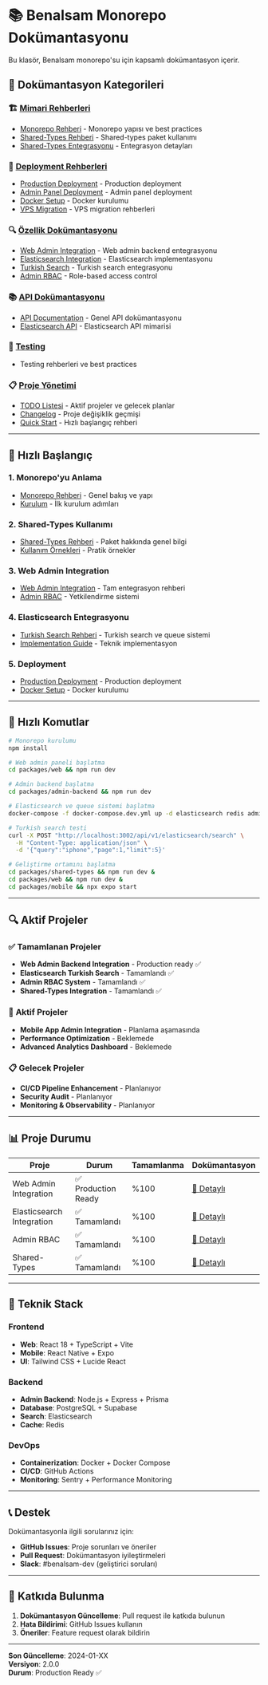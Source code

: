 # 📚 Benalsam Monorepo Dokümantasyonu

Bu klasör, Benalsam monorepo'su için kapsamlı dokümantasyon içerir.

## 📖 Dokümantasyon Kategorileri

### 🏗️ [Mimari Rehberleri](./architecture/)
- [Monorepo Rehberi](./architecture/monorepo-guide.md) - Monorepo yapısı ve best practices
- [Shared-Types Rehberi](./architecture/shared-types-guide.md) - Shared-types paket kullanımı
- [Shared-Types Entegrasyonu](./architecture/shared-types-integration.md) - Entegrasyon detayları

### 🚀 [Deployment Rehberleri](./deployment/)
- [Production Deployment](./deployment/production-deployment-guide.md) - Production deployment
- [Admin Panel Deployment](./deployment/admin-panel-deployment-guide.md) - Admin panel deployment
- [Docker Setup](./deployment/docker-setup-howto.md) - Docker kurulumu
- [VPS Migration](./deployment/vps-migration/) - VPS migration rehberleri

### 🔍 [Özellik Dokümantasyonu](./features/)
- [Web Admin Integration](./features/web-admin-integration-documentation.md) - Web admin backend entegrasyonu
- [Elasticsearch Integration](./features/elasticsearch-implementation-guide.md) - Elasticsearch implementasyonu
- [Turkish Search](./features/elasticsearch-turkish-search-integration.md) - Turkish search entegrasyonu
- [Admin RBAC](./features/admin-role-based-access-control.md) - Role-based access control

### 📚 [API Dokümantasyonu](./api/)
- [API Documentation](./api/api-documentation.md) - Genel API dokümantasyonu
- [Elasticsearch API](./api/elasticsearch-api-architecture.md) - Elasticsearch API mimarisi

### 🧪 [Testing](./testing/)
- Testing rehberleri ve best practices

### 📋 [Proje Yönetimi](./)
- [TODO Listesi](./TODO.md) - Aktif projeler ve gelecek planlar
- [Changelog](./CHANGELOG.md) - Proje değişiklik geçmişi
- [Quick Start](./QUICK_START.md) - Hızlı başlangıç rehberi

---

## 🎯 Hızlı Başlangıç

### 1. Monorepo'yu Anlama
- [Monorepo Rehberi](./architecture/monorepo-guide.md#genel-bakış) - Genel bakış ve yapı
- [Kurulum](./architecture/monorepo-guide.md#kurulum) - İlk kurulum adımları

### 2. Shared-Types Kullanımı
- [Shared-Types Rehberi](./architecture/shared-types-guide.md#genel-bakış) - Paket hakkında genel bilgi
- [Kullanım Örnekleri](./architecture/shared-types-guide.md#kullanım-örnekleri) - Pratik örnekler

### 3. Web Admin Integration
- [Web Admin Integration](./features/web-admin-integration-documentation.md) - Tam entegrasyon rehberi
- [Admin RBAC](./features/admin-role-based-access-control.md) - Yetkilendirme sistemi

### 4. Elasticsearch Entegrasyonu
- [Turkish Search Rehberi](./features/elasticsearch-turkish-search-integration.md) - Turkish search ve queue sistemi
- [Implementation Guide](./features/elasticsearch-implementation-guide.md) - Teknik implementasyon

### 5. Deployment
- [Production Deployment](./deployment/production-deployment-guide.md) - Production deployment
- [Docker Setup](./deployment/docker-setup-howto.md) - Docker kurulumu

---

## 🚀 Hızlı Komutlar

```bash
# Monorepo kurulumu
npm install

# Web admin paneli başlatma
cd packages/web && npm run dev

# Admin backend başlatma
cd packages/admin-backend && npm run dev

# Elasticsearch ve queue sistemi başlatma
docker-compose -f docker-compose.dev.yml up -d elasticsearch redis admin-backend

# Turkish search testi
curl -X POST "http://localhost:3002/api/v1/elasticsearch/search" \
  -H "Content-Type: application/json" \
  -d '{"query":"iphone","page":1,"limit":5}'

# Geliştirme ortamını başlatma
cd packages/shared-types && npm run dev &
cd packages/web && npm run dev &
cd packages/mobile && npx expo start
```

---

## 🔍 Aktif Projeler

### ✅ **Tamamlanan Projeler**
- **Web Admin Backend Integration** - Production ready ✅
- **Elasticsearch Turkish Search** - Tamamlandı ✅
- **Admin RBAC System** - Tamamlandı ✅
- **Shared-Types Integration** - Tamamlandı ✅

### 🚧 **Aktif Projeler**
- **Mobile App Admin Integration** - Planlama aşamasında
- **Performance Optimization** - Beklemede
- **Advanced Analytics Dashboard** - Beklemede

### 📋 **Gelecek Projeler**
- **CI/CD Pipeline Enhancement** - Planlanıyor
- **Security Audit** - Planlanıyor
- **Monitoring & Observability** - Planlanıyor

---

## 📊 Proje Durumu

| Proje | Durum | Tamamlanma | Dokümantasyon |
|-------|-------|------------|---------------|
| Web Admin Integration | ✅ Production Ready | %100 | [📖 Detaylı](./features/web-admin-integration-documentation.md) |
| Elasticsearch Integration | ✅ Tamamlandı | %100 | [📖 Detaylı](./features/elasticsearch-implementation-guide.md) |
| Admin RBAC | ✅ Tamamlandı | %100 | [📖 Detaylı](./features/admin-role-based-access-control.md) |
| Shared-Types | ✅ Tamamlandı | %100 | [📖 Detaylı](./architecture/shared-types-guide.md) |

---

## 🔧 Teknik Stack

### Frontend
- **Web**: React 18 + TypeScript + Vite
- **Mobile**: React Native + Expo
- **UI**: Tailwind CSS + Lucide React

### Backend
- **Admin Backend**: Node.js + Express + Prisma
- **Database**: PostgreSQL + Supabase
- **Search**: Elasticsearch
- **Cache**: Redis

### DevOps
- **Containerization**: Docker + Docker Compose
- **CI/CD**: GitHub Actions
- **Monitoring**: Sentry + Performance Monitoring

---

## 📞 Destek

Dokümantasyonla ilgili sorularınız için:
- **GitHub Issues**: Proje sorunları ve öneriler
- **Pull Request**: Dokümantasyon iyileştirmeleri
- **Slack**: #benalsam-dev (geliştirici soruları)

---

## 📝 Katkıda Bulunma

1. **Dokümantasyon Güncelleme**: Pull request ile katkıda bulunun
2. **Hata Bildirimi**: GitHub Issues kullanın
3. **Öneriler**: Feature request olarak bildirin

---

**Son Güncelleme**: 2024-01-XX  
**Versiyon**: 2.0.0  
**Durum**: Production Ready ✅